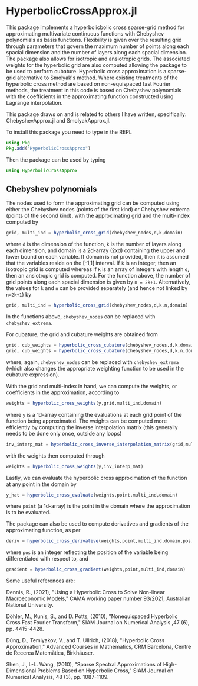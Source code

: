 # HyperbolicCrossApprox.jl
 
This package implements a hyperbolicbolic cross sparse-grid method for approximating multivariate continuous functions with Chebyshev polynomials as basis functions.  Flexibility is given over the resulting grid through parameters that govern the maximum number of points along each spacial dimension and the number of layers along each spacial dimension.  The package also allows for isotropic and ansiotropic grids.  The associated weights for the hyperbolic grid are also computed allowing the package to be used to perform cubature.  Hyperbolic cross approximation is a sparse-grid alternative to Smolyak's method.  Where existing treatments of the hyperbolic cross method are based on non-equispaced fast Fourier methods, the treatment in this code is based on Chebyshev polynomials with the coefficients in the approximating function constructed using Lagrange interpolation.

This package draws on and is related to others I have written, specifically: ChebyshevApprox.jl and SmolyakApprox.jl. 

To install this package you need to type in the REPL

```julia
using Pkg
Pkg.add("HyperbolicCrossApprox")
```

Then the package can be used by typing

```julia
using HyperbolicCrossApprox
```

Chebyshev polynomials
---------------------

The nodes used to form the approximating grid can be computed using either the Chebyshev nodes (points of the first kind) or Chebyshev extrema (points of the second kind), with the approximating grid and the multi-index computed by

```julia
grid, multi_ind = hyperbolic_cross_grid(chebyshev_nodes,d,k,domain)
```

where `d` is the dimension of the function, `k` is the number of layers along each dimension, and domain is a 2d-array (2xd) containing the upper and lower bound on each variable.  If domain is not provided, then it is assumed that the variables reside on the [-1,1] interval.  If `k` is an integer, then an isotropic grid is computed whereas if `k` is an array of integers with length `d`, then an ansiotropic grid is computed.  For the function above, the number of grid points along each spacial dimension is given by `n = 2k+1`.  Alternatively, the values for `k` and `n` can be provided separately (and hence not linked by `n=2k+1`) by

```julia
grid, multi_ind = hyperbolic_cross_grid(chebyshev_nodes,d,k,n,domain)
```

In the functions above, `chebyshev_nodes` can be replaced with `chebyshev_extrema`.

For cubature, the grid and cubature weights are obtained from

```julia
grid, cub_weights = hyperbolic_cross_cubature(chebyshev_nodes,d,k,domain)
grid, cub_weights = hyperbolic_cross_cubature(chebyshev_nodes,d,k,n,domain)
```

where, again, `chebyshev_nodes` can be replaced with `chebyshev_extrema` (which also changes the appropriate weighting function to be used in the cubature expression).


With the grid and multi-index in hand, we can compute the weights, or coefficients in the approximation, according to

```julia
weights = hyperbolic_cross_weights(y,grid,multi_ind,domain)
```

where `y` is a 1d-array containing the evaluations at each grid point of the function being approximated.  The weights can be computed more efficiently by computing the inverse interpolation matrix (this generally needs to be done only once, outside any loops)

```julia
inv_interp_mat = hyperbolic_cross_inverse_interpolation_matrix(grid,multi_ind,domain)
```

with the weights then computed through

```julia
weights = hyperbolic_cross_weights(y,inv_interp_mat)
```

Lastly, we can evaluate the hyperbolic cross approximation of the function at any point in the domain by

```julia
y_hat = hyperbolic_cross_evaluate(weights,point,multi_ind,domain)
```

where `point` (a 1d-array) is the point in the domain where the approximation is to be evaluated.

The package can also be used to compute derivatives and gradients of the approximating function, as per

```Julia
deriv = hyperbolic_cross_derivative(weights,point,multi_ind,domain,pos)
```

where `pos` is an integer reflecting the position of the variable being differentiated with respect to, and 

```julia
gradient = hyperbolic_cross_gradient(weights,point,multi_ind,domain)
```

Some useful references are:

Dennis, R., (2021), "Using a Hyperbolic Cross to Solve Non-linear Macroeconomic Models," CAMA working paper number 93/2021, Australian National University.

Döhler, M., Kunis, S., and D. Potts, (2010), "Nonequispaced Hyperbolic Cross Fast Fourier Transform," SIAM Journal on Numerical Analysis ,47 (6), pp. 4415-4428.

Dũng, D., Temlyakov, V., and T. Ullrich, (2018), "Hyperbolic Cross Approximation," Advanced Courses in Mathematics, CRM Barcelona, Centre de Recerca Matemàtica, Birkhäuser.

Shen, J., L-L. Wang, (2010), "Sparse Spectral Approximations of High-Dimensional Problems Based on Hyperbolic Cross," SIAM Journal on Numerical Analysis, 48 (3), pp. 1087-1109.